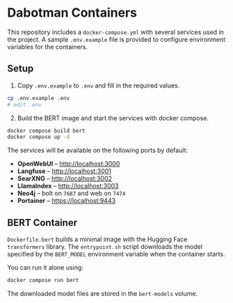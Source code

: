 # Dabotman Containers

This repository includes a `docker-compose.yml` with several services used in the project. A sample `.env.example` file is provided to configure environment variables for the containers.

## Setup

1. Copy `.env.example` to `.env` and fill in the required values.

```bash
cp .env.example .env
# edit .env
```

2. Build the BERT image and start the services with docker compose.

```bash
docker compose build bert
docker compose up -d
```

The services will be available on the following ports by default:

- **OpenWebUI** – <http://localhost:3000>
- **Langfuse** – <http://localhost:3001>
- **SearXNG** – <http://localhost:3002>
- **LlamaIndex** – <http://localhost:3003>
- **Neo4j** – bolt on `7687` and web on `7474`
- **Portainer** – <https://localhost:9443>

## BERT Container

`Dockerfile.bert` builds a minimal image with the Hugging Face `transformers` library. The `entrypoint.sh` script downloads the model specified by the `BERT_MODEL` environment variable when the container starts.

You can run it alone using:

```bash
docker compose run bert
```

The downloaded model files are stored in the `bert-models` volume.
